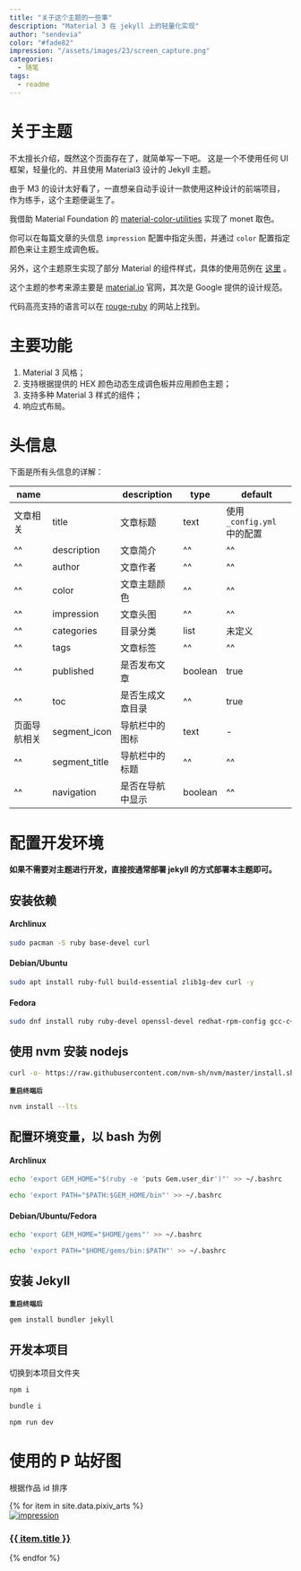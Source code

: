 ```yaml
---
title: "关于这个主题的一些事"
description: "Material 3 在 jekyll 上的轻量化实现"
author: "sendevia"
color: "#fade82"
impression: "/assets/images/23/screen_capture.png"
categories: 
  - 随笔
tags:
  - readme
---
```


# 关于主题

不太擅长介绍，既然这个页面存在了，就简单写一下吧。 这是一个不使用任何 UI 框架，轻量化的、并且使用 Material3 设计的 Jekyll 主题。

由于 M3 的设计太好看了，一直想亲自动手设计一款使用这种设计的前端项目，作为练手，这个主题便诞生了。

我借助 Material Foundation 的 [material-color-utilities](https://github.com/material-foundation/material-color-utilities) 实现了 monet 取色。

你可以在每篇文章的头信息 `impression` 配置中指定头图，并通过 `color` 配置指定颜色来让主题生成调色板。

另外，这个主题原生实现了部分 Material 的组件样式，具体的使用范例在 [这里](/posts/components.html) 。

这个主题的参考来源主要是 [material.io](https://material.io) 官网，其次是 Google 提供的设计规范。

代码高亮支持的语言可以在 [rouge-ruby](https://rouge-ruby.github.io/docs/file.Languages.html) 的网站上找到。

# 主要功能

1. Material 3 风格；
2. 支持根据提供的 HEX 颜色动态生成调色板并应用颜色主题；
3. 支持多种 Material 3 样式的组件；
4. 响应式布局。

# 头信息

下面是所有头信息的详解：

| name                      || description      | type    | default                     |
| ---------- | ------------- | ---------------- | ------- | --------------------------- |
| 文章相关    | title         | 文章标题          | text    | 使用 `_config.yml` 中的配置  |
| ^^         | description   | 文章简介          | ^^      | ^^                          |
| ^^         | author        | 文章作者          | ^^      | ^^                          |
| ^^         | color         | 文章主题颜色       | ^^      | ^^                          |
| ^^         | impression    | 文章头图          | ^^      | ^^                          |
| ^^         | categories    | 目录分类          | list    | 未定义                       |
| ^^         | tags          | 文章标签          | ^^      | ^^                          |
| ^^         | published     | 是否发布文章       | boolean | true                        |
| ^^         | toc           | 是否生成文章目录   | ^^      | true                        |
| 页面导航相关 | segment_icon  | 导航栏中的图标    | text    | -                           |
| ^^         | segment_title | 导航栏中的标题     | ^^      | ^^                          |
| ^^         | navigation    | 是否在导航中显示   | boolean | ^^                          |

# 配置开发环境

**如果不需要对主题进行开发，直接按通常部署 jekyll 的方式部署本主题即可。**

## 安装依赖

#### Archlinux

```bash
sudo pacman -S ruby base-devel curl
```

#### Debian/Ubuntu

```bash
sudo apt install ruby-full build-essential zlib1g-dev curl -y
```

#### Fedora

```bash
sudo dnf install ruby ruby-devel openssl-devel redhat-rpm-config gcc-c++ @development-tools -y
```

## 使用 nvm 安装 nodejs

```bash
curl -o- https://raw.githubusercontent.com/nvm-sh/nvm/master/install.sh | bash
```

**`重启终端后`**

```bash
nvm install --lts
```

## 配置环境变量，以 bash 为例

#### Archlinux

```bash
echo 'export GEM_HOME="$(ruby -e 'puts Gem.user_dir')"' >> ~/.bashrc
```

```bash
echo 'export PATH="$PATH:$GEM_HOME/bin"' >> ~/.bashrc
```

#### Debian/Ubuntu/Fedora

```bash
echo 'export GEM_HOME="$HOME/gems"' >> ~/.bashrc
```

```bash
echo 'export PATH="$HOME/gems/bin:$PATH"' >> ~/.bashrc
```

## 安装 Jekyll

**`重启终端后`**

```bash
gem install bundler jekyll
```

## 开发本项目

切换到本项目文件夹

```bash
npm i
```

```bash
bundle i
```

```bash
npm run dev
```

# 使用的 P 站好图

根据作品 id 排序

<div class="p-pixivgallery">
  {% for item in site.data.pixiv_arts %}
  <a href="https://pixiv.net/artworks/{{ item.id }}" style="width: 240px" target="_blank">
    <div class="card" spec="focus">
      <div class="card-impression">
        <img src="/assets/images/{{ item.id }}_p0.webp" alt="impression" />
      </div>
      <div class="card-supporting">
        <h3>{{ item.title }}</h3>
      </div>
    </div>
  </a>
  {% endfor %}
</div>
